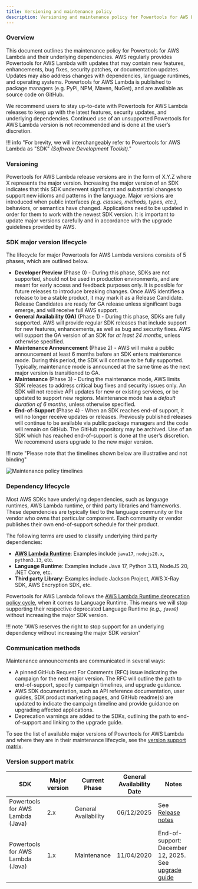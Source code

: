 ```yaml
---
title: Versioning and maintenance policy
description: Versioning and maintenance policy for Powertools for AWS Lambda (Python)
---
```


### Overview

This document outlines the maintenance policy for Powertools for AWS Lambda and their underlying dependencies. AWS regularly provides Powertools for AWS Lambda with updates that may contain new features, enhancements, bug fixes, security patches, or documentation updates. Updates may also address changes with dependencies, language runtimes, and operating systems. Powertools for AWS Lambda is published to package managers (e.g. PyPi, NPM, Maven, NuGet), and are available as source code on GitHub.

We recommend users to stay up-to-date with Powertools for AWS Lambda releases to keep up with the latest features, security updates, and underlying dependencies. Continued use of an unsupported Powertools for AWS Lambda version is not recommended and is done at the user’s discretion.

!!! info "For brevity, we will interchangeably refer to Powertools for AWS Lambda as "SDK" _(Software Development Toolkit)_."

### Versioning

Powertools for AWS Lambda release versions are in the form of X.Y.Z where X represents the major version. Increasing the major version of an SDK indicates that this SDK underwent significant and substantial changes to support new idioms and patterns in the language. Major versions are introduced when public interfaces _(e.g. classes, methods, types, etc.)_, behaviors, or semantics have changed. Applications need to be updated in order for them to work with the newest SDK version. It is important to update major versions carefully and in accordance with the upgrade guidelines provided by AWS.

### SDK major version lifecycle

The lifecycle for major Powertools for AWS Lambda versions consists of 5 phases, which are outlined below.

- **Developer Preview** (Phase 0) - During this phase, SDKs are not supported, should not be used in production environments, and are meant for early access and feedback purposes only. It is possible for future releases to introduce breaking changes. Once AWS identifies a release to be a stable product, it may mark it as a Release Candidate. Release Candidates are ready for GA release unless significant bugs emerge, and will receive full AWS support.
- **General Availability (GA)** (Phase 1) - During this phase, SDKs are fully supported. AWS will provide regular SDK releases that include support for new features, enhancements, as well as bug and security fixes. AWS will support the GA version of an SDK for _at least 24 months_, unless otherwise specified.
- **Maintenance Announcement** (Phase 2) - AWS will make a public announcement at least 6 months before an SDK enters maintenance mode. During this period, the SDK will continue to be fully supported. Typically, maintenance mode is announced at the same time as the next major version is transitioned to GA.
- **Maintenance** (Phase 3) - During the maintenance mode, AWS limits SDK releases to address critical bug fixes and security issues only. An SDK will not receive API updates for new or existing services, or be updated to support new regions. Maintenance mode has a _default duration of 6 months_, unless otherwise specified.
- **End-of-Support** (Phase 4) - When an SDK reaches end-of support, it will no longer receive updates or releases. Previously published releases will continue to be available via public package managers and the code will remain on GitHub. The GitHub repository may be archived. Use of an SDK which has reached end-of-support is done at the user’s discretion. We recommend users upgrade to the new major version.

!!! note "Please note that the timelines shown below are illustrative and not binding"

![Maintenance policy timelines](https://docs.aws.amazon.com/images/sdkref/latest/guide/images/maint-policy.png)

### Dependency lifecycle

Most AWS SDKs have underlying dependencies, such as language runtimes, AWS Lambda runtime, or third party libraries and frameworks. These dependencies are typically tied to the language community or the vendor who owns that particular component. Each community or vendor publishes their own end-of-support schedule for their product.

The following terms are used to classify underlying third party dependencies:

- [**AWS Lambda Runtime**](https://docs.aws.amazon.com/lambda/latest/dg/lambda-runtimes.html): Examples include `java17`, `nodejs20.x`, `python3.13`, etc.
- **Language Runtime**: Examples include Java 17, Python 3.13, NodeJS 20, .NET Core, etc.
- **Third party Library**: Examples include Jackson Project, AWS X-Ray SDK, AWS Encryption SDK, etc.

Powertools for AWS Lambda follows the [AWS Lambda Runtime deprecation policy cycle](https://docs.aws.amazon.com/lambda/latest/dg/lambda-runtimes.html#runtime-support-policy), when it comes to Language Runtime. This means we will stop supporting their respective deprecated Language Runtime _(e.g., `java8`)_ without increasing the major SDK version.

!!! note "AWS reserves the right to stop support for an underlying dependency without increasing the major SDK version"

### Communication methods

Maintenance announcements are communicated in several ways:

- A pinned GitHub Request For Comments (RFC) issue indicating the campaign for the next major version. The RFC will outline the path to end-of-support, specify campaign timelines, and upgrade guidance.
- AWS SDK documentation, such as API reference documentation, user guides, SDK product marketing pages, and GitHub readme(s) are updated to indicate the campaign timeline and provide guidance on upgrading affected applications.
- Deprecation warnings are added to the SDKs, outlining the path to end-of-support and linking to the upgrade guide.

To see the list of available major versions of Powertools for AWS Lambda and where they are in their maintenance lifecycle, see the [version support matrix](#version-support-matrix).

### Version support matrix

| SDK                              | Major version | Current Phase        | General Availability Date | Notes                                                                                                               |
| -------------------------------- | ------------- | -------------------- | ------------------------- | ------------------------------------------------------------------------------------------------------------------- |
| Powertools for AWS Lambda (Java) | 2.x           | General Availability | 06/12/2025                | See [Release notes](https://github.com/aws-powertools/powertools-lambda-java/releases/tag/v2.0.0)                   |
| Powertools for AWS Lambda (Java) | 1.x           | Maintenance          | 11/04/2020                | End-of-support: December 12, 2025. See [upgrade guide](https://docs.powertools.aws.dev/lambda/java/latest/upgrade/) |
